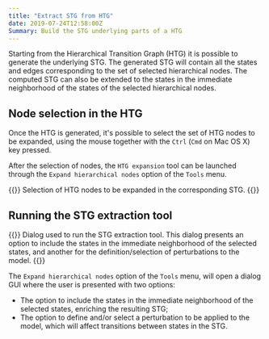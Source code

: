 ```yaml
---
title: "Extract STG from HTG"
date: 2019-07-24T12:58:00Z
Summary: Build the STG underlying parts of a HTG
---
```



Starting from the Hierarchical Transition Graph (HTG) it is possible to 
generate the underlying STG.
The generated STG will contain all the states and edges corresponding 
to the set of selected hierarchical nodes.
The computed STG can also be extended to the states in the immediate neighborhood 
of the states of the selected hierarchical nodes.


Node selection in the HTG
-------------------------

Once the HTG is generated, it's possible to select the set of HTG nodes to be expanded, using the mouse together with the ``Ctrl`` (``Cmd`` on Mac OS X) key pressed.

After the selection of nodes, the ``HTG expansion`` tool can be launched through the ``Expand hierarchical nodes`` option of the ``Tools`` menu.


{{<fig src="htgExpandSelection.png" title="Selection of HTG nodes">}}
Selection of HTG nodes to be expanded in the corresponding STG.
{{</fig>}}



Running the STG extraction tool
-------------------------------

{{<fig src="htgExpandDialog.png" title="STG extraction dialog">}}
Dialog used to run the STG extraction tool.
This dialog presents an option to include the states in the immediate neighborhood of the selected states, and another for the definition/selection of perturbations to the model.
{{</fig>}}

The ``Expand hierarchical nodes`` option of the ``Tools`` menu,
will open a dialog GUI where the user is presented with two options:

* The option to include the states in the immediate neighborhood of the
  selected states, enriching the resulting STG;
* The option to define and/or select a perturbation to be applied to the
  model, which will affect transitions between states in the STG.


